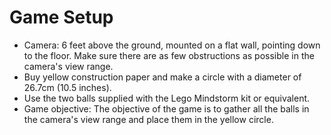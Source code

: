 # Game Setup #

  * Camera:  6 feet above the ground, mounted on a flat wall, pointing down to the floor.  Make sure there are as few obstructions as possible in the camera's view range.
  * Buy yellow construction paper and make a circle with a diameter of 26.7cm (10.5 inches).
  * Use the two balls supplied with the Lego Mindstorm kit or equivalent.
  * Game objective: The objective of the game is to gather all the balls in the camera's view range and place them in the yellow circle.